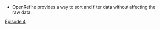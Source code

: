 - OpenRefine provides a way to sort and filter data without affecting the raw data.

[Episode 4](episode4.md)

